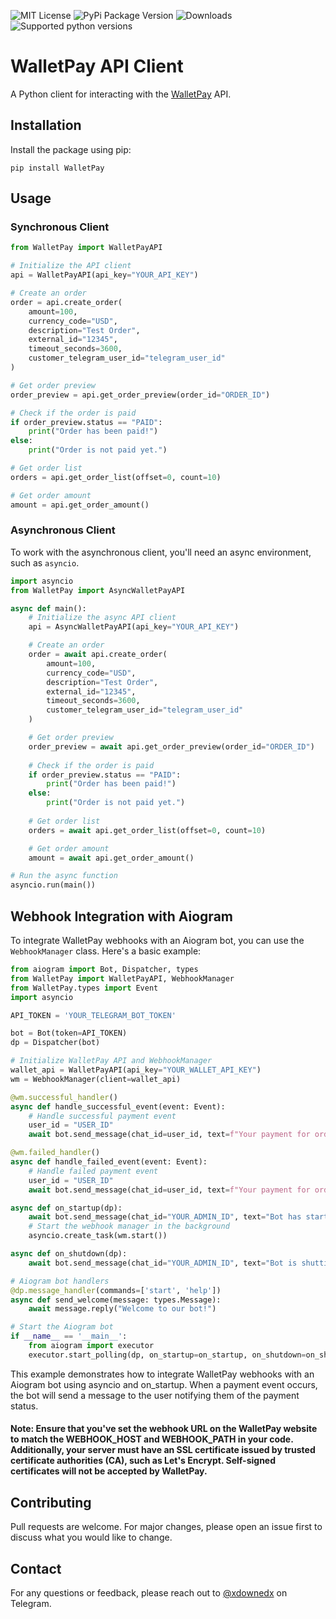 ![MIT License](https://img.shields.io/pypi/l/aiogram.svg?style=flat-square)
![PyPi Package Version](https://img.shields.io/pypi/v/walletpay.svg?style=flat-square)
![Downloads](https://img.shields.io/pypi/dm/walletpay.svg?style=flat-square)
![Supported python versions](https://img.shields.io/pypi/pyversions/walletpay.svg?style=flat-square)

# **WalletPay** API Client

A Python client for interacting with the [WalletPay](https://docs.wallet.tg/pay/#tag/Order-Reconciliation/operation/getOrderAmount) API.

## Installation

Install the package using pip:

```pip install WalletPay```


## Usage
### Synchronous Client

```python
from WalletPay import WalletPayAPI

# Initialize the API client
api = WalletPayAPI(api_key="YOUR_API_KEY")

# Create an order
order = api.create_order(
    amount=100,
    currency_code="USD",
    description="Test Order",
    external_id="12345",
    timeout_seconds=3600,
    customer_telegram_user_id="telegram_user_id"
)

# Get order preview
order_preview = api.get_order_preview(order_id="ORDER_ID")

# Check if the order is paid
if order_preview.status == "PAID":
    print("Order has been paid!")
else:
    print("Order is not paid yet.")

# Get order list
orders = api.get_order_list(offset=0, count=10)

# Get order amount
amount = api.get_order_amount()

```
### Asynchronous Client
To work with the asynchronous client, you'll need an async environment, such as `asyncio`.

```python
import asyncio
from WalletPay import AsyncWalletPayAPI

async def main():
    # Initialize the async API client
    api = AsyncWalletPayAPI(api_key="YOUR_API_KEY")

    # Create an order
    order = await api.create_order(
        amount=100,
        currency_code="USD",
        description="Test Order",
        external_id="12345",
        timeout_seconds=3600,
        customer_telegram_user_id="telegram_user_id"
    )

    # Get order preview
    order_preview = await api.get_order_preview(order_id="ORDER_ID")
    
    # Check if the order is paid
    if order_preview.status == "PAID":
        print("Order has been paid!")
    else:
        print("Order is not paid yet.")
    
    # Get order list
    orders = await api.get_order_list(offset=0, count=10)

    # Get order amount
    amount = await api.get_order_amount()

# Run the async function
asyncio.run(main())

```

## Webhook Integration with Aiogram

To integrate WalletPay webhooks with an Aiogram bot, you can use the `WebhookManager` class. Here's a basic example:

```python
from aiogram import Bot, Dispatcher, types
from WalletPay import WalletPayAPI, WebhookManager
from WalletPay.types import Event
import asyncio

API_TOKEN = 'YOUR_TELEGRAM_BOT_TOKEN'

bot = Bot(token=API_TOKEN)
dp = Dispatcher(bot)

# Initialize WalletPay API and WebhookManager
wallet_api = WalletPayAPI(api_key="YOUR_WALLET_API_KEY")
wm = WebhookManager(client=wallet_api)

@wm.successful_handler()
async def handle_successful_event(event: Event):
    # Handle successful payment event
    user_id = "USER_ID"
    await bot.send_message(chat_id=user_id, text=f"Your payment for order {event.payload.order_id}  was successful!")

@wm.failed_handler()
async def handle_failed_event(event: Event):
    # Handle failed payment event
    user_id = "USER_ID"
    await bot.send_message(chat_id=user_id, text=f"Your payment for order {event.payload.order_id} failed. Please try again.")

async def on_startup(dp):
    await bot.send_message(chat_id="YOUR_ADMIN_ID", text="Bot has started!")
    # Start the webhook manager in the background
    asyncio.create_task(wm.start())

async def on_shutdown(dp):
    await bot.send_message(chat_id="YOUR_ADMIN_ID", text="Bot is shutting down!")

# Aiogram bot handlers
@dp.message_handler(commands=['start', 'help'])
async def send_welcome(message: types.Message):
    await message.reply("Welcome to our bot!")

# Start the Aiogram bot
if __name__ == '__main__':
    from aiogram import executor
    executor.start_polling(dp, on_startup=on_startup, on_shutdown=on_shutdown)
```
This example demonstrates how to integrate WalletPay webhooks with an Aiogram bot using asyncio and on_startup. When a payment event occurs, the bot will send a message to the user notifying them of the payment status.

#### Note: Ensure that you've set the webhook URL on the WalletPay website to match the WEBHOOK_HOST and WEBHOOK_PATH in your code. Additionally, your server must have an SSL certificate issued by trusted certificate authorities (CA), such as Let's Encrypt. Self-signed certificates will not be accepted by WalletPay.

## Contributing

Pull requests are welcome. For major changes, please open an issue first to discuss what you would like to change.

## Contact

For any questions or feedback, please reach out to [@xdownedx](https://t.me/xdownedx) on Telegram.
